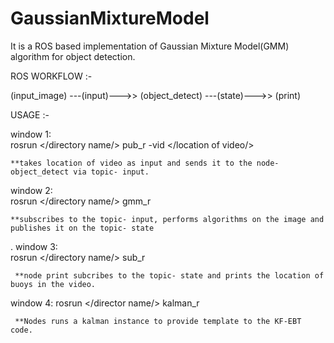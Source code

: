 # GaussianMixtureModel

It is a ROS based implementation of Gaussian Mixture Model(GMM) algorithm for object detection.

ROS WORKFLOW  :-

(input_image) ---(input)--->>  (object_detect) ---(state)--->> (print)

USAGE  :-

window 1:     
               rosrun </directory name/> pub_r -vid </location of video/>    
  
    **takes location of video as input and sends it to the node- object_detect via topic- input.
  
    
window 2:      
               rosrun </directory name/> gmm_r
  
    **subscribes to the topic- input, performs algorithms on the image and publishes it on the topic- state
  
  .
window 3:      
               rosrun </directory name/> sub_r
  
     **node print subcribes to the topic- state and prints the location of buoys in the video.

window 4:
			   rosrun </director name/> kalman_r

	 **Nodes runs a kalman instance to provide template to the KF-EBT code.